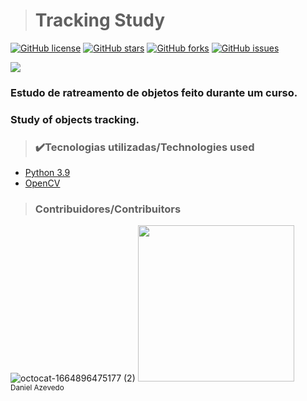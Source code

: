 > <h1>Tracking Study</h1>
[![GitHub license](https://img.shields.io/github/license/DanAzevedo/tracking-opencv?style=for-the-badge)](https://github.com/DanAzevedo/tracking-opencv/blob/main/LICENSE)
[![GitHub stars](https://img.shields.io/github/stars/DanAzevedo/tracking-opencv?style=for-the-badge)](https://github.com/DanAzevedo/tracking-opencv/stargazers)
[![GitHub forks](https://img.shields.io/github/forks/DanAzevedo/tracking-opencv?style=for-the-badge)](https://github.com/DanAzevedo/tracking-opencv/network)
[![GitHub issues](https://img.shields.io/github/issues/DanAzevedo/tracking-opencv?style=for-the-badge)](https://github.com/DanAzevedo/tracking-opencv/issues)

<p>
<img src="http://img.shields.io/static/v1?label=STATUS&message=%20FINISH&color=GREEN&style=for-the-badge"/>
</p>

<h3>Estudo de ratreamento de objetos feito durante um curso.</h3>
<h3>Study of objects tracking.</h3>

> <h3>✔️Tecnologias utilizadas/Technologies used</h3>
- [Python 3.9](https://www.python.org/)
- [OpenCV](https://opencv.org/)

> <h3>Contribuidores/Contribuitors</h3>

![octocat-1664896475177 (2)](https://user-images.githubusercontent.com/60473748/193859722-6fef2b23-a921-4c41-a600-487de23176b8.png)
<img src="https://avatars.githubusercontent.com/u/60473748?s=400&u=dde6f4919a91bc1d5c33737be4259f845a0ee553&v=4" width=250><br><sub>Daniel Azevedo</sub>

 
